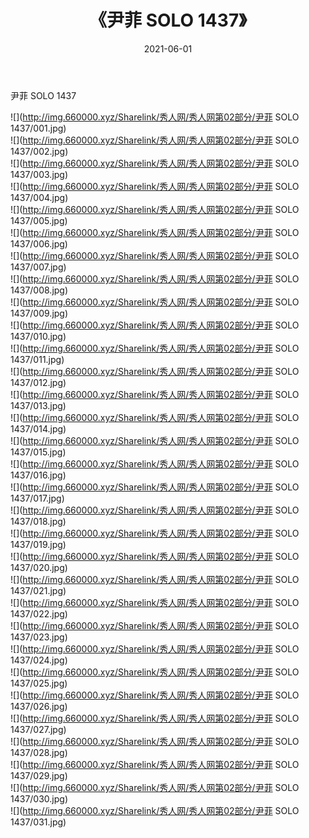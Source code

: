 ﻿---
layout: post
title:  《尹菲 SOLO 1437》
date:   2021-06-01
img: http://img.660000.xyz/Sharelink/秀人网/秀人网第02部分/尹菲 SOLO 1437/000.jpg
categories: [美女, 清纯, 唯美]
---

尹菲 SOLO 1437

  ![](http://img.660000.xyz/Sharelink/秀人网/秀人网第02部分/尹菲 SOLO 1437/001.jpg) <br> ![](http://img.660000.xyz/Sharelink/秀人网/秀人网第02部分/尹菲 SOLO 1437/002.jpg) <br> ![](http://img.660000.xyz/Sharelink/秀人网/秀人网第02部分/尹菲 SOLO 1437/003.jpg) <br> ![](http://img.660000.xyz/Sharelink/秀人网/秀人网第02部分/尹菲 SOLO 1437/004.jpg) <br> ![](http://img.660000.xyz/Sharelink/秀人网/秀人网第02部分/尹菲 SOLO 1437/005.jpg) <br> ![](http://img.660000.xyz/Sharelink/秀人网/秀人网第02部分/尹菲 SOLO 1437/006.jpg) <br> ![](http://img.660000.xyz/Sharelink/秀人网/秀人网第02部分/尹菲 SOLO 1437/007.jpg) <br> ![](http://img.660000.xyz/Sharelink/秀人网/秀人网第02部分/尹菲 SOLO 1437/008.jpg) <br> ![](http://img.660000.xyz/Sharelink/秀人网/秀人网第02部分/尹菲 SOLO 1437/009.jpg) <br> ![](http://img.660000.xyz/Sharelink/秀人网/秀人网第02部分/尹菲 SOLO 1437/010.jpg) <br> ![](http://img.660000.xyz/Sharelink/秀人网/秀人网第02部分/尹菲 SOLO 1437/011.jpg) <br> ![](http://img.660000.xyz/Sharelink/秀人网/秀人网第02部分/尹菲 SOLO 1437/012.jpg) <br> ![](http://img.660000.xyz/Sharelink/秀人网/秀人网第02部分/尹菲 SOLO 1437/013.jpg) <br> ![](http://img.660000.xyz/Sharelink/秀人网/秀人网第02部分/尹菲 SOLO 1437/014.jpg) <br> ![](http://img.660000.xyz/Sharelink/秀人网/秀人网第02部分/尹菲 SOLO 1437/015.jpg) <br> ![](http://img.660000.xyz/Sharelink/秀人网/秀人网第02部分/尹菲 SOLO 1437/016.jpg) <br> ![](http://img.660000.xyz/Sharelink/秀人网/秀人网第02部分/尹菲 SOLO 1437/017.jpg) <br> ![](http://img.660000.xyz/Sharelink/秀人网/秀人网第02部分/尹菲 SOLO 1437/018.jpg) <br> ![](http://img.660000.xyz/Sharelink/秀人网/秀人网第02部分/尹菲 SOLO 1437/019.jpg) <br> ![](http://img.660000.xyz/Sharelink/秀人网/秀人网第02部分/尹菲 SOLO 1437/020.jpg) <br> ![](http://img.660000.xyz/Sharelink/秀人网/秀人网第02部分/尹菲 SOLO 1437/021.jpg) <br> ![](http://img.660000.xyz/Sharelink/秀人网/秀人网第02部分/尹菲 SOLO 1437/022.jpg) <br> ![](http://img.660000.xyz/Sharelink/秀人网/秀人网第02部分/尹菲 SOLO 1437/023.jpg) <br> ![](http://img.660000.xyz/Sharelink/秀人网/秀人网第02部分/尹菲 SOLO 1437/024.jpg) <br> ![](http://img.660000.xyz/Sharelink/秀人网/秀人网第02部分/尹菲 SOLO 1437/025.jpg) <br> ![](http://img.660000.xyz/Sharelink/秀人网/秀人网第02部分/尹菲 SOLO 1437/026.jpg) <br> ![](http://img.660000.xyz/Sharelink/秀人网/秀人网第02部分/尹菲 SOLO 1437/027.jpg) <br> ![](http://img.660000.xyz/Sharelink/秀人网/秀人网第02部分/尹菲 SOLO 1437/028.jpg) <br> ![](http://img.660000.xyz/Sharelink/秀人网/秀人网第02部分/尹菲 SOLO 1437/029.jpg) <br> ![](http://img.660000.xyz/Sharelink/秀人网/秀人网第02部分/尹菲 SOLO 1437/030.jpg) <br> ![](http://img.660000.xyz/Sharelink/秀人网/秀人网第02部分/尹菲 SOLO 1437/031.jpg) <br>